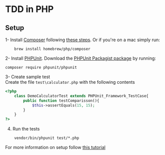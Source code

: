 # TDD in PHP  

## Setup
1- Install [Composer](https://getcomposer.org/) following [these steps](https://getcomposer.org/download/). Or if you're on a mac simply run:

```
    brew install homebrew/php/composer
```

2- Install [PHPUnit](https://phpunit.de/). Download the [PHPUnit Packagist package](https://packagist.org/packages/phpunit/phpunit) by running:  

    composer require phpunit/phpunit

3- Create sample test  
Create the file `test\calculator.php` with the following contents  

```php
<?php
    class DemoCalculatorTest extends PHPUnit_Framework_TestCase{
        public function testComparisson(){
            $this->assertEquals(15, 15);
        }
    }
?>
```

4. Run the tests  

```
    vendor/bin/phpunit test/*.php
```

For more information on setup follow [this tutorial](http://code.tutsplus.com/tutorials/test-driven-development-in-php-first-steps--net-25796)


